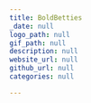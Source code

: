 ```yaml
---
title: BoldBetties
_date: null
logo_path: null
gif_path: null
description: null
website_url: null
github_url: null
categories: null

---
```


